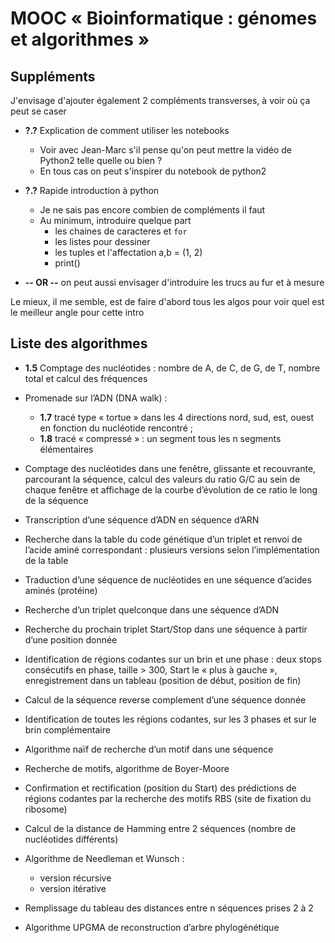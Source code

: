 # MOOC « Bioinformatique : génomes et algorithmes »

## Suppléments

J'envisage d'ajouter également 2 compléments transverses, à voir où ça peut se caser

* **?.?** Explication de comment utiliser les notebooks
  * Voir avec Jean-Marc s'il pense qu'on peut mettre la vidéo de Python2 telle quelle ou bien ?
  * En tous cas on peut s'inspirer du notebook de python2

* **?.?**  Rapide introduction à python
  * Je ne sais pas encore combien de compléments il faut
  * Au minimum, introduire quelque part
    * les chaines de caracteres et `for`
    * les listes pour dessiner
    * les tuples et l'affectation a,b = (1, 2)
    * print()

* **-- OR --** on peut aussi envisager d'introduire les trucs au fur et à mesure

Le mieux, il me semble, est de faire d'abord tous les algos pour voir quel est le meilleur angle pour cette intro

## Liste des algorithmes 

* **1.5** Comptage des nucléotides : nombre de A, de C, de G, de T, nombre total et calcul des fréquences

* Promenade sur l’ADN (DNA walk) : 
  * **1.7** tracé type « tortue » dans les 4 directions nord, sud, est, ouest en fonction du nucléotide rencontré ;
  * **1.8** tracé « compressé » : un segment tous les n segments élémentaires

* Comptage des nucléotides dans une fenêtre, glissante et recouvrante, parcourant la séquence, calcul des valeurs du ratio G/C au sein de chaque fenêtre et affichage de la courbe d’évolution de ce ratio le long de la séquence

* Transcription d’une séquence d’ADN en séquence d’ARN

* Recherche dans la table du code génétique d’un triplet et renvoi de l’acide aminé correspondant : plusieurs versions selon l’implémentation de la table

* Traduction d’une séquence de nucléotides en une séquence d’acides aminés (protéine)

* Recherche d’un triplet quelconque dans une séquence d’ADN

* Recherche du prochain triplet Start/Stop dans une séquence à partir d’une position donnée

* Identification de régions codantes sur un brin et une phase : deux stops consécutifs en phase, taille > 300, Start le « plus à gauche », enregistrement dans un tableau (position de début, position de fin)

* Calcul de la séquence reverse complement d’une séquence donnée

* Identification de toutes les régions codantes, sur les 3 phases et sur le brin complémentaire

* Algorithme naïf de recherche d’un motif dans une séquence

* Recherche de motifs, algorithme de Boyer-Moore

* Confirmation et rectification (position du Start) des prédictions de régions codantes par la recherche des motifs RBS (site de fixation du ribosome)

* Calcul de la distance de Hamming entre 2 séquences (nombre de nucléotides différents)

* Algorithme de Needleman et Wunsch :
  *	version récursive
  * version itérative

* Remplissage du tableau des distances entre n séquences prises 2 à 2

* Algorithme UPGMA de reconstruction d’arbre phylogénétique
